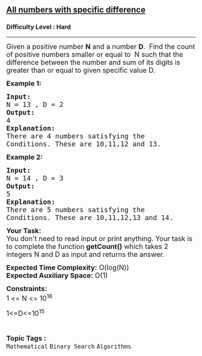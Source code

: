 <h2><a href="https://www.geeksforgeeks.org/problems/all-numbers-with-specific-difference3558/1?page=9&difficulty=Hard&sortBy=submissions">All numbers with specific difference</a></h2><h3>Difficulty Level : Hard</h3><hr><div class="problems_problem_content__Xm_eO"><p><span style="font-size:18px">Given a positive number <strong>N</strong> and a number <strong>D</strong>.&nbsp; Find the count of positive numbers smaller or equal to&nbsp; N such that the difference between the number and sum of its digits is greater than or equal to given specific value D.</span></p>

<p><span style="font-size:18px"><strong>Example 1:</strong></span></p>

<pre><span style="font-size:18px"><strong>Input:</strong></span>
<span style="font-size:18px">N = 13 , D = 2</span>
<span style="font-size:18px"><strong>Output:</strong></span>
<span style="font-size:18px">4</span>
<span style="font-size:18px"><strong>Explanation:</strong></span>
<span style="font-size:18px">There are 4 numbers satisfying the
Conditions. These are 10,11,12 and 13.</span></pre>

<p><span style="font-size:18px"><strong>Example 2:</strong></span></p>

<pre><span style="font-size:18px"><strong>Input:</strong></span>
<span style="font-size:18px">N = 14 , D = 3</span>
<span style="font-size:18px"><strong>Output:</strong></span>
<span style="font-size:18px">5</span>
<span style="font-size:18px"><strong>Explanation:</strong></span>
<span style="font-size:18px">There are 5 numbers satisfying the
Conditions. These are 10,11,12,13 and 14.</span>
</pre>

<p><span style="font-size:18px"><strong>Your Task:</strong><br>
You don't need to read input or print anything. Your task is to complete the function <strong>getCount()</strong> which takes 2 integers N and D as input and returns the answer.</span></p>

<p><span style="font-size:18px"><strong>Expected Time Complexity:</strong> O(log(N))<br>
<strong>Expected Auxiliary Space:</strong> O(1)</span></p>

<p><span style="font-size:18px"><strong>Constraints:</strong></span><br>
<span style="font-size:18px">1 &lt;= N &lt;= 10<sup>16</sup></span></p>

<p><span style="font-size:18px">1&lt;=D&lt;=10<sup>15</sup></span></p>
</div><br><p><span style=font-size:18px><strong>Topic Tags : </strong><br><code>Mathematical</code>&nbsp;<code>Binary Search</code>&nbsp;<code>Algorithms</code>&nbsp;